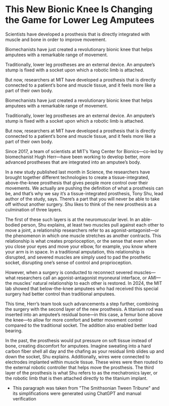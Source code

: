 # This New Bionic Knee Is Changing the Game for Lower Leg Amputees

Scientists have developed a prosthesis that is directly integrated with muscle and bone in order to improve movement. 

Biomechanists have just created a revolutionary bionic knee that helps amputees with a remarkable range of movement. 

Traditionally, lower leg prostheses are an external device. An amputee’s stump is fixed with a socket upon which a robotic limb is attached. 

But now, researchers at MIT have developed a prosthesis that is directly connected to a patient’s bone and muscle tissue, and it feels more like a part of their own body. 

Biomechanists have just created a revolutionary bionic knee that helps amputees with a remarkable range of movement. 

Traditionally, lower leg prostheses are an external device. An amputee’s stump is fixed with a socket upon which a robotic limb is attached. 

But now, researchers at MIT have developed a prosthesis that is directly connected to a patient’s bone and muscle tissue, and it feels more like a part of their own body.

Since 2017, a team of scientists at MIT’s Yang Center for Bionics—co-led by biomechanist Hugh Herr—have been working to develop better, more advanced prostheses that are integrated into an amputee’s body. 

In a new study published last month in Science, the researchers have brought together different technologies to create a tissue-integrated, above-the-knee prosthesis that gives people more control over their movements. We actually are pushing the definition of what a prosthesis can be, and that’s why we say it’s a tissue-integrated prosthesis, Tony Shu, lead author of the study, says. There’s a part that you will never be able to take off without another surgery. Shu likes to think of the new prosthesis as a culmination of three layers. 

The first of these such layers is at the neuromuscular level. In an able-bodied person, Shu explains, at least two muscles pull against each other to move a joint, a relationship researchers refer to as agonist-antagonist—or the phenomenon in which one muscle stretches as another contracts. This relationship is what creates proprioception, or the sense that even when you close your eyes and move your elbow, for example, you know where your arm is in space. In a traditional amputation, this relationship is disrupted, and severed muscles are simply used to pad the prosthetic socket, disrupting one’s sense of control and proprioception. 

However, when a surgery is conducted to reconnect severed muscles—what researchers call an agonist-antagonist myoneural interface, or AMI—the muscles’ natural relationship to each other is restored. In 2024, the MIT lab showed that below-the-knee amputees who had received this special surgery had better control than traditional amputees. 

This time, Herr’s team took such advancements a step further, combining the surgery with the second layer of the new prosthesis. A titanium rod was inserted into an amputee’s residual bone—in this case, a femur bone above the knee—to allow for more comfort and better movement control compared to the traditional socket. The addition also enabled better load bearing. 

In the past, the prosthesis would put pressure on soft tissue instead of bone, creating discomfort for amputees. Imagine sweating into a hard carbon fiber shell all day and the chafing as your residual limb slides up and down the socket, Shu explains. Additionally, wires were connected to electrodes implanted within muscle tissue. These wires were then routed to the external robotic controller that helps move the prosthesis. The third layer of the prosthesis is what Shu refers to as the mechatronics layer, or the robotic limb that is then attached directly to the titanium implant.

* This paragraph was taken from "The Smithsonian Tween Tribune" and its simplifications were generated using ChatGPT and manual verification

